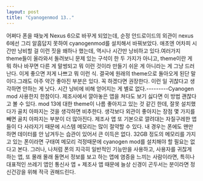 ```yaml
---
layout: post
title: "Cyanogenmod 13.."
---
```


어쩌다 폰을 때늦게 Nexus 6으로 바꾸게 되었는데, 순정 안드로이드의 외관이 nexus 6에선 그리 알흠답지 못하여 cyanogenmod를 설치해서 바꿔보았다. 애초엔 어차피 시간만 낭비할 걸 이런 짓을 왜하나 했는데, 역시나 시간만 낭비하고 있다.여러가지 theme들이 올라와서 돌려보니 문제 있는 구석이 한 두 가지가 아니고, theme이란 게 뭐 하나 바꾸면 다른 게 말썽되고 뭐 이런 것이라 만들기 쉬운 게 아니라는 게 그냥 드러난다. 이게 좋으면 저게 나쁘고 뭐 이런 식. 결국에 원래의 theme으로 돌아오게 된단 말이다.그래도 아주 약간 좋아진 부분은 있다. 꼭 하겠다면 권장한다. 이런 일 귀찮다고 생각하면 안하는 게 낫다. 시간 낭비에 비해 얻어지는 게 별로 없다.---------Cyanogen mod 사용한지 한참이다. 제조사에서 깔아놓은 앱을 쳐다도 보기 싫다면 이 방법 괜찮다고 볼 수 있다. mod 13에 대한 theme이 나름 좋아지고 있는 것 같긴 한데, 잘못 설치했다가 골치 아파지는 것을 생각하면 비추한다. 생각보다 외관이 좋아지는 장점 몇 가지를 빼면 골치 아파지는 부분이 더 많아진다. 제조사 앱 또 기본으로 깔려대는 자질구레한 앱들이 다 사라지기 때문에 시스템 메모리는 많이 절약할 수 있다. 내 경우는 폰에도 왠만하면 데이터를 안 남겨두는 습관이 있어서 큰 이득은 없다. 32GB 정도의 메모리를 가지고 있는 폰이라면 구태여 메모리 걱정때문에 cyanogen mod를 설치해야 할 필요는 없다고 본다. 그러나, 나처럼 폰의 지극히 일반적인 기능만을 사용하고, 사용자를 귀찮게 하는 앱, 또 몰래 몰래 돌면서 정보를 보고 하는 앱에 염증을 느끼는 사람이라면, 특히나 대표적인 쓰레기 앱인 통신사 앱 + 제조사 앱 때문에 늘상 신경이 곤두서는 분이라면 정신건강을 위해 적극 권해드린다. 

